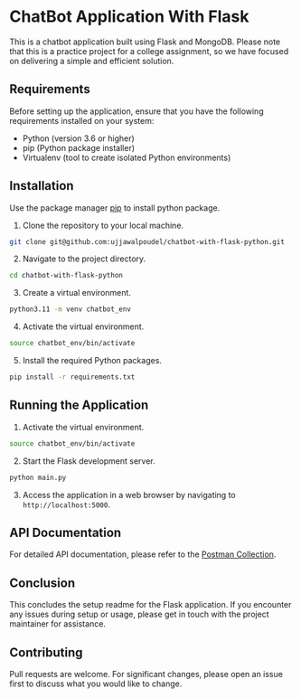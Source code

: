 # ChatBot Application With Flask

This is a chatbot application built using Flask and MongoDB. Please note that this is a practice project for a college assignment, so we have focused on delivering a simple and efficient solution.

## Requirements
Before setting up the application, ensure that you have the following requirements installed on your system:

* Python (version 3.6 or higher)
* pip (Python package installer)
* Virtualenv (tool to create isolated Python environments)

## Installation

Use the package manager [pip](https://pip.pypa.io/en/stable/) to install python package.

1. Clone the repository to your local machine.

```bash
git clone git@github.com:ujjawalpoudel/chatbot-with-flask-python.git
```

2. Navigate to the project directory.
```bash
cd chatbot-with-flask-python  
```

3. Create a virtual environment.
```bash
python3.11 -m venv chatbot_env 
```

4. Activate the virtual environment.
```bash
source chatbot_env/bin/activate
```

5. Install the required Python packages.
```bash
pip install -r requirements.txt
```

## Running the Application
1. Activate the virtual environment.
```bash
source chatbot_env/bin/activate
```

2. Start the Flask development server.
```bash
python main.py
```

3. Access the application in a web browser by navigating to `http://localhost:5000`.

## API Documentation
For detailed API documentation, please refer to the [Postman Collection](https://www.postman.com/gold-robot-526148/workspace/python-term-project/collection/17813876-44ad6e56-102f-4490-aa05-4c31b83c2dfa?action=share&creator=17813876).

## Conclusion

This concludes the setup readme for the Flask application. If you encounter any issues during setup or usage, please get in touch with the project maintainer for assistance.


## Contributing

Pull requests are welcome. For significant changes, please open an issue first
to discuss what you would like to change.
